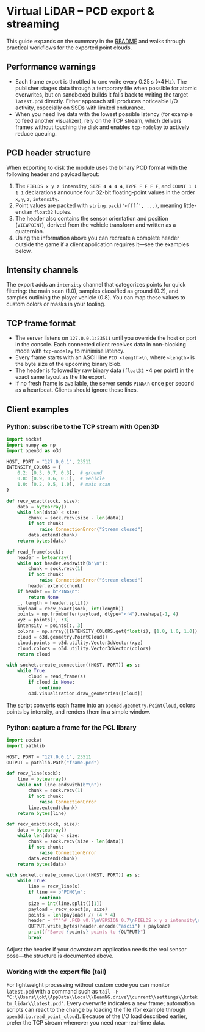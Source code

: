 # Virtual LiDAR – PCD export & streaming

This guide expands on the summary in the [README](../README.md) and walks through practical workflows for the exported point clouds.

## Performance warnings

- Each frame export is throttled to one write every 0.25 s (≈4 Hz). The publisher stages data through a temporary file when possible for atomic overwrites, but on sandboxed builds it falls back to writing the target `latest.pcd` directly. Either approach still produces noticeable I/O activity, especially on SSDs with limited endurance.
- When you need live data with the lowest possible latency (for example to feed another visualizer), rely on the TCP stream, which delivers frames without touching the disk and enables `tcp-nodelay` to actively reduce queuing.

## PCD header structure

When exporting to disk the module uses the binary PCD format with the following header and payload layout:

1. The `FIELDS x y z intensity`, `SIZE 4 4 4 4`, `TYPE F F F F`, and `COUNT 1 1 1 1` declarations announce four 32-bit floating-point values in the order `x`, `y`, `z`, `intensity`.
2. Point values are packed with `string.pack('<ffff', ...)`, meaning little-endian `float32` tuples.
3. The header also contains the sensor orientation and position (`VIEWPOINT`), derived from the vehicle transform and written as a quaternion.
4. Using the information above you can recreate a complete header outside the game if a client application requires it—see the examples below.

## Intensity channels

The export adds an `intensity` channel that categorizes points for quick filtering: the main scan (1.0), samples classified as ground (0.2), and samples outlining the player vehicle (0.8). You can map these values to custom colors or masks in your tooling.

## TCP frame format

- The server listens on `127.0.0.1:23511` until you override the host or port in the console. Each connected client receives data in non-blocking mode with `tcp-nodelay` to minimise latency.
- Every frame starts with an ASCII line `PCD <length>\n`, where `<length>` is the byte size of the upcoming binary blob.
- The header is followed by raw binary data (`float32` ×4 per point) in the exact same layout as the file export.
- If no fresh frame is available, the server sends `PING\n` once per second as a heartbeat. Clients should ignore these lines.

## Client examples

### Python: subscribe to the TCP stream with Open3D

```python
import socket
import numpy as np
import open3d as o3d

HOST, PORT = "127.0.0.1", 23511
INTENSITY_COLORS = {
    0.2: [0.3, 0.7, 0.3],  # ground
    0.8: [0.9, 0.6, 0.1],  # vehicle
    1.0: [0.2, 0.5, 1.0],  # main scan
}

def recv_exact(sock, size):
    data = bytearray()
    while len(data) < size:
        chunk = sock.recv(size - len(data))
        if not chunk:
            raise ConnectionError("Stream closed")
        data.extend(chunk)
    return bytes(data)

def read_frame(sock):
    header = bytearray()
    while not header.endswith(b"\n"):
        chunk = sock.recv(1)
        if not chunk:
            raise ConnectionError("Stream closed")
        header.extend(chunk)
    if header == b"PING\n":
        return None
    _, length = header.split()
    payload = recv_exact(sock, int(length))
    points = np.frombuffer(payload, dtype="<f4").reshape(-1, 4)
    xyz = points[:, :3]
    intensity = points[:, 3]
    colors = np.array([INTENSITY_COLORS.get(float(i), [1.0, 1.0, 1.0]) for i in intensity], dtype=np.float32)
    cloud = o3d.geometry.PointCloud()
    cloud.points = o3d.utility.Vector3dVector(xyz)
    cloud.colors = o3d.utility.Vector3dVector(colors)
    return cloud

with socket.create_connection((HOST, PORT)) as s:
    while True:
        cloud = read_frame(s)
        if cloud is None:
            continue
        o3d.visualization.draw_geometries([cloud])
```

The script converts each frame into an `open3d.geometry.PointCloud`, colors points by intensity, and renders them in a simple window.

### Python: capture a frame for the PCL library

```python
import socket
import pathlib

HOST, PORT = "127.0.0.1", 23511
OUTPUT = pathlib.Path("frame.pcd")

def recv_line(sock):
    line = bytearray()
    while not line.endswith(b"\n"):
        chunk = sock.recv(1)
        if not chunk:
            raise ConnectionError
        line.extend(chunk)
    return bytes(line)

def recv_exact(sock, size):
    data = bytearray()
    while len(data) < size:
        chunk = sock.recv(size - len(data))
        if not chunk:
            raise ConnectionError
        data.extend(chunk)
    return bytes(data)

with socket.create_connection((HOST, PORT)) as s:
    while True:
        line = recv_line(s)
        if line == b"PING\n":
            continue
        size = int(line.split()[1])
        payload = recv_exact(s, size)
        points = len(payload) // (4 * 4)
        header = f"""# .PCD v0.7\nVERSION 0.7\nFIELDS x y z intensity\nSIZE 4 4 4 4\nTYPE F F F F\nCOUNT 1 1 1 1\nWIDTH {points}\nHEIGHT 1\nVIEWPOINT 0 0 0 1 0 0 0\nPOINTS {points}\nDATA binary\n"""
        OUTPUT.write_bytes(header.encode("ascii") + payload)
        print(f"Saved {points} points to {OUTPUT}")
        break
```

Adjust the header if your downstream application needs the real sensor pose—the structure is documented above.

### Working with the export file (tail)

For lightweight processing without custom code you can monitor `latest.pcd` with a command such as `tail -F "C:\\Users\\ok\\AppData\\Local\\BeamNG.drive\\current\\settings\\krtektm_lidar\\latest.pcd"`. Every overwrite indicates a new frame; automation scripts can react to the change by loading the file (for example through `open3d.io.read_point_cloud`). Because of the I/O load described earlier, prefer the TCP stream whenever you need near-real-time data.
